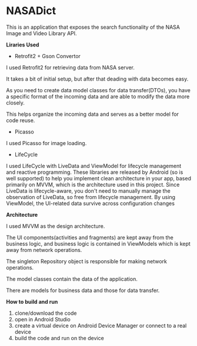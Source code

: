 # NASADict

This is an application that exposes the search functionality of the NASA Image and Video Library API.

**Liraries Used**

- Retrofit2 + Gson Convertor

I used Retrofit2 for retrieving data from NASA server. 

It takes a bit of initial setup, but after that deading with data becomes easy.

As you need to create data model classes for data transfer(DTOs), you have a specific format of the incoming data and are able to modify the data more closely.

This helps organize the incoming data and serves as a better model for code reuse.

- Picasso

I used Picasso for image loading.

- LifeCycle

I used LifeCycle with LiveData and ViewModel for lifecycle management and reactive programming.
These libraries are released by Android (so is well supported) to help you implement clean architecture in your app, based primarily on MVVM, which is the architecture used in this project.
Since LiveData is lifecycle-aware, you don't need to manually manage the observation of LiveData, so free from lifecycle management.
By using ViewModel, the UI-related data survive across configuration changes

**Architecture**

I used MVVM as the design architecture. 

The UI components(activities and fragments) are kept away from the business logic, and business logic is contained in ViewModels which is kept away from network operations.

The singleton Repository object is responsible for making network operations.

The model classes contain the data of the application.

There are models for business data and those for data transfer. 

**How to build and run**

1. clone/download the code
2. open in Android Studio
3. create a virtual device on Android Device Manager or connect to a real device
4. build the code and run on the device
